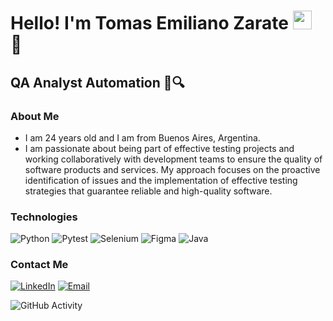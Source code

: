 <h1>Hello! I'm Tomas Emiliano Zarate <img src="https://raw.githubusercontent.com/iampavangandhi/iampavangandhi/master/gifs/Hi.gif" width="30px"> 🚀</h1>
<h2>QA Analyst Automation 🐞🔍</h2>

### About Me
- I am 24 years old and I am from Buenos Aires, Argentina.
- I am passionate about being part of effective testing projects and working collaboratively with development teams to ensure the quality of software products and services. My approach focuses on the proactive identification of issues and the implementation of effective testing strategies that guarantee reliable and high-quality software.

### Technologies
  ![Python](https://img.shields.io/badge/-Python-333333?style=flat&logo=python)
  ![Pytest](https://img.shields.io/badge/-Pytest-333333?style=flat&logo=pytest)
  ![Selenium](https://img.shields.io/badge/-Selenium-333333?style=flat&logo=selenium)
  ![Figma](https://img.shields.io/badge/-Figma-333333?style=flat&logo=figma)
  ![Java](https://img.shields.io/badge/-Java-333333?style=flat&logo=java)

### Contact Me
<a href="https://www.linkedin.com/in/tomasemilianozarate99/"><img alt="LinkedIn" src="https://img.shields.io/badge/LinkedIn-Tomas%20Emiliano%20Zarate-blue?style=flat-square&logo=linkedin"></a>
<a href="zaratetomas99@gmail.com"><img alt="Email" src="https://img.shields.io/badge/Gmail-zaratetomas99@gmail.com-blue?style=flat-square&logo=gmail"></a>


![GitHub Activity](https://github-readme-stats.vercel.app/api?username=TOMASEZARATE&show_icons=true)
